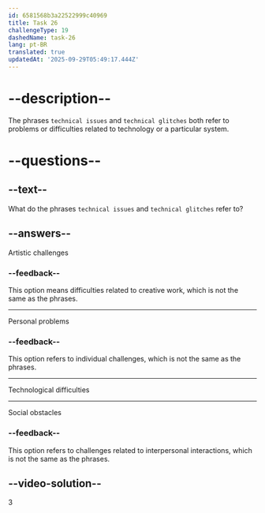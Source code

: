 ```yaml
---
id: 6581568b3a22522999c40969
title: Task 26
challengeType: 19
dashedName: task-26
lang: pt-BR
translated: true
updatedAt: '2025-09-29T05:49:17.444Z'
---
```


# --description--

The phrases `technical issues` and `technical glitches` both refer to problems or difficulties related to technology or a particular system.

# --questions--

## --text--

What do the phrases `technical issues` and `technical glitches` refer to?

## --answers--

Artistic challenges

### --feedback--

This option means difficulties related to creative work, which is not the same as the phrases.

---

Personal problems

### --feedback--

This option refers to individual challenges, which is not the same as the phrases.

---

Technological difficulties

---

Social obstacles

### --feedback--

This option refers to challenges related to interpersonal interactions, which is not the same as the phrases.

## --video-solution--

3
